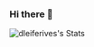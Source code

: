 ### Hi there 👋
![dleiferives's Stats](https://github-readme-stats.vercel.app/api?username=dleiferives&theme=default&show_icons=true&hide_border=true&count_private=true)
<!--
**dleiferives/dleiferives** is a ✨ _special_ ✨ repository because its `README.md` (this file) appears on your GitHub profile.

Here are some ideas to get you started:

- 🔭 I’m currently working on ...
- 🌱 I’m currently learning ...
- 👯 I’m looking to collaborate on ...
- 🤔 I’m looking for help with ...
- 💬 Ask me about ...
- 📫 How to reach me: ...
- 😄 Pronouns: ...
- ⚡ Fun fact: ...
-->
